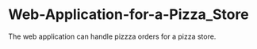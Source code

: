 # Web-Application-for-a-Pizza_Store
The web application can handle pizzza orders for a pizza store.
